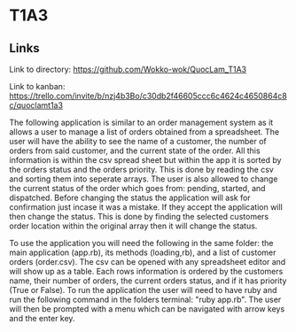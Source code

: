 # T1A3
## Links
Link to directory: https://github.com/Wokko-wok/QuocLam_T1A3

Link to kanban: https://trello.com/invite/b/nzj4b3Bo/c30db2f46605ccc6c4624c4650864c8c/quoclamt1a3


The following application is similar to an order management system as it allows a user to manage a list of orders obtained from a spreadsheet. The user will have the ability to see the name of a customer, the number of orders from said customer, and the current state of the order. All this information is within the csv spread sheet but within the app it is sorted by the orders status and the orders priority. This is done by reading the csv and sorting them into seperate arrays. The user is also allowed to change the current status of the order which goes from: pending, started, and dispatched. Before changing the status the application will ask for confirmation just incase it was a mistake. If they accept the application will then change the status. This is done by finding the selected customers order location within the original array then it will change the status. 

To use the application you will need the following in the same folder: the main application (app.rb), its methods (loading,rb), and a list of customer orders (order.csv). The csv can be opened with any spreadsheet editor and will show up as a table. Each rows information is ordered by the customers name, their number of orders, the current orders status, and if it has priority (True or False). To run the application the user will need to have ruby and run the following command in the folders terminal: "ruby app.rb". The user will then be prompted with a menu which can be navigated with arrow keys and the enter key.
